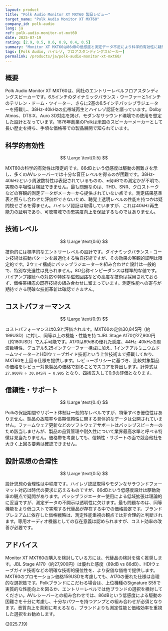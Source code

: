 ```yaml
---
layout: product
title: "Polk Audio Monitor XT MXT60 製品レビュー"
target_name: "Polk Audio Monitor XT MXT60"
company_id: polk-audio
lang: ja
ref: polk-audio-monitor-xt-mxt60
date: 2025-07-19
rating: [2.9, 0.5, 0.6, 0.9, 0.4, 0.5]
summary: "Monitor XT MXT60は86dBの低感度と測定データ不足により科学的有効性に疑問が残るものの、JBL Stage A170が僅かに安価なためコストパフォーマンスは0.9と評価されます。"
tags: [Polk Audio, ハイレゾ, フロアスタンディングスピーカー]
permalink: /products/ja/polk-audio-monitor-xt-mxt60/
---
```

## 概要

Polk Audio Monitor XT MXT60は、同社のエントリーレベルフロアスタンディングスピーカーです。6.5インチのダイナミックバランス・ウーファーと1インチのテリレン・ドーム・ツイーター、さらに2基の6.5インチパッシブラジエーターを搭載し、38Hz-40kHzの広帯域再生とハイレゾ認証を謳っています。Dolby Atmos、DTS:X、Auro 3D対応を掲げ、モダンなサラウンド環境での使用を想定した設計となっています。1876年創業のPolkは米国のスピーカーメーカーとして長い歴史を持ち、手頃な価格帯での製品展開で知られています。

## 科学的有効性

$$ \Large \text{0.5} $$

MXT60の科学的有効性は限定的です。86dBという低感度は駆動の困難さを示し、多くのAVレシーバーでは十分な音圧レベルを得るのが困難です。38Hz-40kHzという周波数特性は表記されているものの、±何dBでの測定かが不明で、実際の平坦性は検証できません。最も問題なのは、THD、SNR、クロストークなどの客観的測定データがメーカーから提供されていない点です。測定結果基準表と照らし合わせた評価ができないため、聴覚上透明レベルの性能を持つかは疑問視せざるを得ません。ハイレゾ認証は取得していますが、これは40kHz再生能力の証明であり、可聴帯域での忠実度向上を保証するものではありません。

## 技術レベル

$$ \Large \text{0.6} $$

技術的には標準的なエントリーレベルの設計です。ダイナミックバランス・コーン技術は振動パターンを最適化する独自技術ですが、その効果の客観的証明は限定的です。2ウェイ構成にパッシブラジエーターを組み合わせた設計は一般的で、特別な先進性は見られません。8Ω公称インピーダンスは標準的な値です。バイアンプ接続への対応や特殊な磁気回路などの高度な技術は採用されておらず、価格帯相応の既存技術の組み合わせに留まっています。測定性能への寄与が期待できる明確な技術革新は確認できません。

## コストパフォーマンス

$$ \Large \text{0.9} $$

コストパフォーマンスは0.9と評価されます。MXT60の定価30,845円（約199USD）に対し、同等以上の機能・性能を持つJBL Stage A170が27,900円（約180USD）で入手可能です。A170は89dBの優れた感度、44Hz-40kHzの周波数特性、デュアル5.25インチウーファー構成に加え、1インチアルミニウムドームツイーターとHDIウェーブガイド技術という上位技術まで搭載しており、MXT60を上回る仕様を提供します。レビューポリシーに基づき、比較対象製品の価格をレビュー対象製品の価格で割ることでスコアを算出します。計算式は `27,900円 ÷ 30,845円 = 0.905` となり、四捨五入して0.9の評価となります。

## 信頼性・サポート

$$ \Large \text{0.4} $$

Polkの保証期間やサポート体制は一般的なレベルですが、特筆すべき優位性はありません。製品の故障率や長期信頼性に関する具体的なデータは公開されていません。ファームウェア更新などのソフトウェアサポートはパッシブスピーカーのため該当しませんが、製品の品質管理や耐久性について業界最高水準と呼べる特徴は見当たりません。価格帯を考慮しても、信頼性・サポートの面で競合他社を大きく上回る要素は確認できません。

## 設計思想の合理性

$$ \Large \text{0.5} $$

設計思想の合理性は中程度です。ハイレゾ認証取得やモダンなサラウンドフォーマット対応は時代の要求に応えるものですが、86dBという低感度設計は駆動効率の観点で疑問があります。パッシブラジエーター使用による低域拡張は理論的に妥当ですが、測定データの不開示は透明性に欠けます。最も問題なのは、同等機能をより低コストで実現する代替品が存在する中での価格設定です。ブランドプレミアムに依存した価格戦略は、測定性能重視の観点では非合理的と判断されます。専用オーディオ機器としての存在意義は認められますが、コスト効率の改善が必要です。

## アドバイス

Monitor XT MXT60の購入を検討している方には、代替品の検討を強く推奨します。JBL Stage A170（約27,900円）は優れた感度（89dB vs 86dB）、HDIウェーブガイド技術などの明確な技術的優位性を、より安価な価格で提供します。MXT60のプロモーション価格159USDを考慮しても、A170の優れた仕様は合理的な選択肢です。Polkブランドにこだわる場合は、上位機種のSignature S55で実質的な性能向上を図るか、エントリーレベルでは他ブランドの選択を検討してください。AVレシーバーとの組み合わせでは、86dBという低感度による駆動の困難さを十分に考慮し、十分なパワーを持つアンプとの組み合わせが必須となります。音質向上を真剣に考えるなら、ブランドよりも測定性能と価格効率を重視した選択をお勧めします。

(2025.7.19)